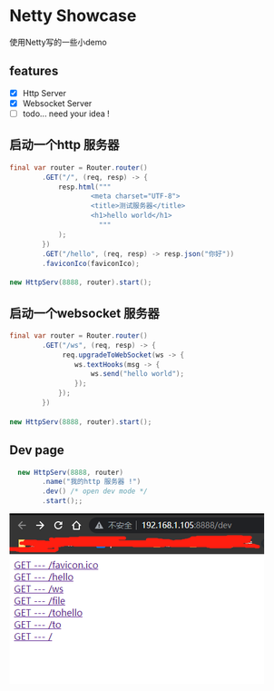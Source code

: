 # Netty Showcase

使用Netty写的一些小demo

## features

- [x] Http Server
- [x] Websocket Server
- [ ] todo... need your idea !

## 启动一个http 服务器

```java
final var router = Router.router()
        .GET("/", (req, resp) -> {
            resp.html("""
                    <meta charset="UTF-8">
                    <title>测试服务器</title> 
                    <h1>hello world</h1>
                      """
            );
        })
        .GET("/hello", (req, resp) -> resp.json("你好"))
        .faviconIco(faviconIco);

new HttpServ(8888, router).start();
```

## 启动一个websocket 服务器
```java
final var router = Router.router()
        .GET("/ws", (req, resp) -> {
             req.upgradeToWebSocket(ws -> {
                ws.textHooks(msg -> {
                    ws.send("hello world");
                });
            });
        })

new HttpServ(8888, router).start();
```

## Dev page
```java
  new HttpServ(8888, router)
        .name("我的http 服务器 !")
        .dev() /* open dev mode */
        .start();;
```
![img.png](assert/img.png)